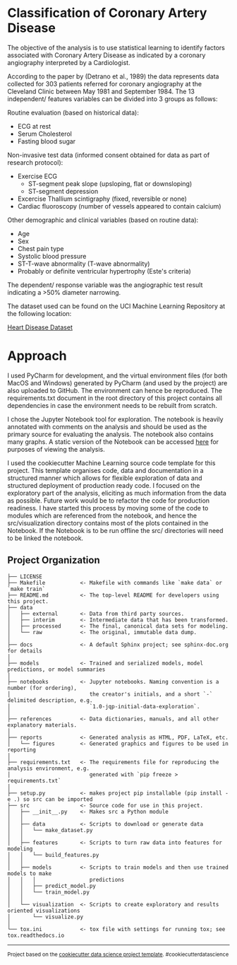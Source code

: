 Classification of Coronary Artery Disease
=========================================

The objective of the analysis is to use statistical learning to identify factors associated with Coronary Artery Disease as indicated by a coronary angiography interpreted by a Cardiologist.

According to the paper by (Detrano et al., 1989) the data represents data collected for 303 patients referred for coronary angiography at the Cleveland Clinic between May 1981 and September 1984. The 13 independent/ features variables can be divided into 3 groups as follows:

Routine evaluation (based on historical data):
* ECG at rest
* Serum Cholesterol
* Fasting blood sugar

Non-invasive test data (informed consent obtained for data as part of research protocol):
* Exercise ECG
    * ST-segment peak slope (upsloping, flat or downsloping)
    * ST-segment depression
* Excercise Thallium scintigraphy (fixed, reversible or none)
* Cardiac fluoroscopy (number of vessels appeared to contain calcium)

Other demographic and clinical variables (based on routine data):
* Age
* Sex
* Chest pain type
* Systolic blood pressure
* ST-T-wave abnormality (T-wave abnormality)
* Probably or definite ventricular hypertrophy (Este's criteria)

The dependent/ response variable was the angiographic test result indicating a >50% diameter narrowing.

The dataset used can be found on the UCI Machine Learning Repository at the following location:

[Heart Disease Dataset](https://archive.ics.uci.edu/ml/datasets/Heart+Disease "Heart Disease Dataset")
 
Approach
======== 
 
I used PyCharm for development, and the virtual environment files (for both MacOS and Windows) generated by PyCharm (and used by the project) are also uploaded to GitHub. The environment can hence be reproduced. The requirements.txt document in the root directory of this project contains all dependencies in case the environment needs to be rebuilt from scratch.

I chose the Jupyter Notebook tool for exploration. The notebook is heavily annotated with comments on the analysis and should be used as the primary source for evaluating the analysis. The notebook also contains many graphs. A static version of the Notebook can be accessed [here](https://github.com/LourensWalters/Projects/blob/main/cor_art_dis/notebooks/explore_data_2020_10_24_fin.ipynb "here") for purposes of viewing the analysis.  

I used the cookiecutter Machine Learning source code template for this project. This template organises code, data and documentation in a structured manner which allows for flexible exploration of data and structured deployment of production ready code. I focused on the exploratory part of the analysis, eliciting as much information from the data as possible. Future work would be to refactor the code for production readiness. I have started this process by moving some of the code to modules which are referenced from the notebook, and hence the src/visualization directory contains most of the plots contained in the Notebook. If the Notebook is to be run offline the src/ directories will need to be linked the notebook.  


Project Organization
------------

    ├── LICENSE
    ├── Makefile           <- Makefile with commands like `make data` or `make train`
    ├── README.md          <- The top-level README for developers using this project.
    ├── data
    │   ├── external       <- Data from third party sources.
    │   ├── interim        <- Intermediate data that has been transformed.
    │   ├── processed      <- The final, canonical data sets for modeling.
    │   └── raw            <- The original, immutable data dump.
    │
    ├── docs               <- A default Sphinx project; see sphinx-doc.org for details
    │
    ├── models             <- Trained and serialized models, model predictions, or model summaries
    │
    ├── notebooks          <- Jupyter notebooks. Naming convention is a number (for ordering),
    │                         the creator's initials, and a short `-` delimited description, e.g.
    │                         `1.0-jqp-initial-data-exploration`.
    │
    ├── references         <- Data dictionaries, manuals, and all other explanatory materials.
    │
    ├── reports            <- Generated analysis as HTML, PDF, LaTeX, etc.
    │   └── figures        <- Generated graphics and figures to be used in reporting
    │
    ├── requirements.txt   <- The requirements file for reproducing the analysis environment, e.g.
    │                         generated with `pip freeze > requirements.txt`
    │
    ├── setup.py           <- makes project pip installable (pip install -e .) so src can be imported
    ├── src                <- Source code for use in this project.
    │   ├── __init__.py    <- Makes src a Python module
    │   │
    │   ├── data           <- Scripts to download or generate data
    │   │   └── make_dataset.py
    │   │
    │   ├── features       <- Scripts to turn raw data into features for modeling
    │   │   └── build_features.py
    │   │
    │   ├── models         <- Scripts to train models and then use trained models to make
    │   │   │                 predictions
    │   │   ├── predict_model.py
    │   │   └── train_model.py
    │   │
    │   └── visualization  <- Scripts to create exploratory and results oriented visualizations
    │       └── visualize.py
    │
    └── tox.ini            <- tox file with settings for running tox; see tox.readthedocs.io


--------

<p><small>Project based on the <a target="_blank" href="https://drivendata.github.io/cookiecutter-data-science/">cookiecutter data science project template</a>. #cookiecutterdatascience</small></p>
